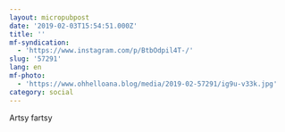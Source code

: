 ```yaml
---
layout: micropubpost
date: '2019-02-03T15:54:51.000Z'
title: ''
mf-syndication:
  - 'https://www.instagram.com/p/BtbOdpil4T-/'
slug: '57291'
lang: en
mf-photo:
  - 'https://www.ohhelloana.blog/media/2019-02-57291/ig9u-v33k.jpg'
category: social
---
```

Artsy fartsy
